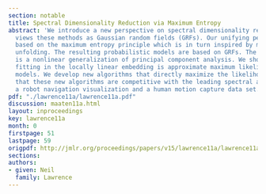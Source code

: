 ```yaml
---
section: notable
title: Spectral Dimensionality Reduction via Maximum Entropy
abstract: 'We introduce a new perspective on spectral dimensionality reduction which
  views these methods as Gaussian random fields (GRFs). Our unifying perspective is
  based on the maximum entropy principle which is in turn inspired by maximum variance
  unfolding. The resulting probabilistic models are based on GRFs. The resulting model
  is a nonlinear generalization of principal component analysis. We show that parameter
  fitting in the locally linear embedding is approximate maximum likelihood in these
  models. We develop new algorithms that directly maximize the likelihood and show
  that these new algorithms are competitive with the leading spectral approaches on
  a robot navigation visualization and a human motion capture data set.  '
pdf: "./lawrence11a/lawrence11a.pdf"
discussion: maaten11a.html
layout: inproceedings
key: lawrence11a
month: 0
firstpage: 51
lastpage: 59
origpdf: http://jmlr.org/proceedings/papers/v15/lawrence11a/lawrence11a.pdf
sections: 
authors:
- given: Neil
  family: Lawrence
---
```


